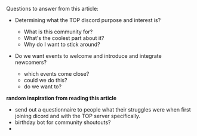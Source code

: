 Questions to answer from this article:

- Determining what the TOP discord purpose and interest is?
	- What is this community for?
	- What's the coolest part about it?
	- Why do I want to stick around?

- Do we want events to welcome and introduce and integrate newcomers? 
	- which events come close?
	- could we do this?
	- do we want to?

**random inspiration from reading this article**

- send out a questionnaire to people what their struggles were when first joining dicord and with the TOP server specifically. 
- birthday bot for community shoutouts?
- 